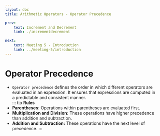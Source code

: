```yaml
---
layout: doc
title: Arithmetic Operators - Operator Precedence

prev:
    text: Increment and Decrement
    link: ./incrementdecrement

next:
    text: Meeting 5 - Introduction
    link: ../meeting-5/introduction
---
```

# Operator Precedence
- `Operator precedence` defines the order in which different operators are evaluated in an expression. It ensures that expressions are computed in a predictable and consistent manner.  
::: tip __Rules__
- __Parentheses:__ Operations within parentheses are evaluated first.  
- __Multiplication and Division:__ These operations have higher precedence than addition and subtraction.  
- __Addition and Subtraction:__ These operations have the next level of precedence.
:::